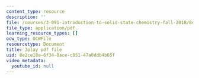 ```yaml
---
content_type: resource
description: ''
file: /courses/3-091-introduction-to-solid-state-chemistry-fall-2018/8e2ce18a6f340acec85147a0ddb4b65f_nsQ-li8CO2M.pdf
file_type: application/pdf
learning_resource_types: []
ocw_type: OCWFile
resourcetype: Document
title: 3play pdf file
uid: 8e2ce18a-6f34-0ace-c851-47a0ddb4b65f
video_metadata:
  youtube_id: null
---
```

